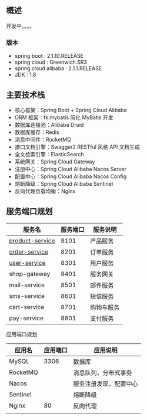 ## 概述

开发中。。。。

### 版本

- spring boot : 2.1.10.RELEASE
- spring cloud : Greenwich.SR3
- spring cloud alibaba : 2.1.1.RELEASE
- JDK : 1.8



## 主要技术栈

-  核心框架：Spring Boot + Spring Cloud Alibaba
-  ORM 框架：tk.mybatis 简化 MyBatis 开发
-  数据库连接池：Alibaba Druid
-  数据库缓存：Redis
-  消息中间件：RocketMQ
-  接口文档引擎：Swagger2 RESTful 风格 API 文档生成
-  全文检索引擎：ElasticSearch
-  系统网关：Spring Cloud Gateway
-  注册中心：Spring Cloud Alibaba Nacos Server
-  配置中心：Spring Cloud Alibaba Nacos Config 
-  熔断降级：Spring Cloud Alibaba Sentinel 
-  反向代理负载均衡：Nginx 

## 服务端口规划

| 服务名                                                       | 服务端口 | 服务说明   |
| ------------------------------------------------------------ | -------- | ---------- |
| [product-service](https://github.com/QiuCarson/spring-cloud-alibaba-shop/tree/master/shop-product-center/product-service) | 8101     | 产品服务   |
| [order-service](https://github.com/QiuCarson/spring-cloud-alibaba-shop/tree/master/shop-order-center/order-service) | 8201     | 订单服务   |
| [user-service](https://github.com/QiuCarson/spring-cloud-alibaba-shop/tree/master/shop-user-center/user-service) | 8301     | 用户服务   |
| shop-gateway                                                 | 8401     | 服务网关   |
| mail-service                                                 | 8501     | 邮件服务   |
| sms-service                                                  | 8601     | 短信服务   |
| cart-service                                                 | 8701     | 购物车服务 |
| pay-service                                                  | 8801     | 支付服务   |

应用端口规划

| 应用名   | 应用端口 | 应用说明               |
| -------- | -------- | ---------------------- |
| MySQL    | 3306     | 数据库                 |
| RocketMQ |          | 消息队列，分布式事务   |
| Nacos    |          | 服务注册发现，配置中心 |
| Sentinel |          | 熔断降级               |
| Nginx    | 80       | 反向代理               |
|          |          |                        |

